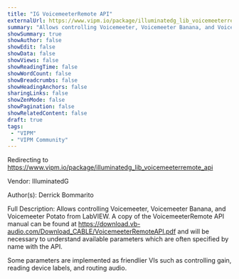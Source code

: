 ```yaml
---
title: "IG VoicemeeterRemote API"
externalUrl: https://www.vipm.io/package/illuminatedg_lib_voicemeeterremote_api
summary: "Allows controlling Voicemeeter, Voicemeeter Banana, and Voicemeeter Potato from LabVIEW."
showSummary: true
showAuthor: false
showEdit: false
showData: false
showViews: false
showReadingTime: false
showWordCount: false
showBreadcrumbs: false
showHeadingAnchors: false
sharingLinks: false
showZenMode: false
showPagination: false
showRelatedContent: false
draft: true
tags:
 - "VIPM"
 - "VIPM Community"
---
```


Redirecting to https://www.vipm.io/package/illuminatedg_lib_voicemeeterremote_api

Vendor: IlluminatedG

Author(s): Derrick Bommarito
 
Full Description:
Allows controlling Voicemeeter, Voicemeeter Banana, and Voicemeeter Potato from LabVIEW. A copy of the VoicemeeterRemote API manual can be found at https://download.vb-audio.com/Download_CABLE/VoicemeeterRemoteAPI.pdf and will be necessary to understand available parameters which are often specified by name with the API.

Some parameters are implemented as friendlier VIs such as controlling gain, reading device labels, and routing audio.